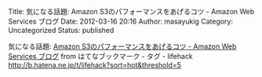Title: 気になる話題: Amazon S3のパフォーマンスをあげるコツ - Amazon Web Services ブログ
Date: 2012-03-16 20:16
Author: masayukig
Category: Uncategorized
Status: published

気になる話題: [Amazon S3のパフォーマンスをあげるコツ - Amazon Web
Services
ブログ](http://aws.typepad.com/aws_japan/2012/03/amazon-s3-performance-tips-tricks-.html)
from はてなブックマーク - タグ - lifehack
<http://b.hatena.ne.jp/t/lifehack?sort=hot&threshold=5>
